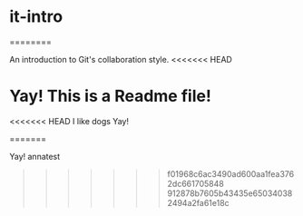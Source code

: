 it-intro
=
========

An introduction to Git's collaboration style.
<<<<<<< HEAD

Yay! This is a Readme file!
=======
<<<<<<< HEAD
I like dogs
Yay!



=======

Yay! annatest
>>>>>>> f01968c6ac3490ad600aa1fea3762dc661705848
>>>>>>> 912878b7605b43435e650340382494a2fa61e18c
